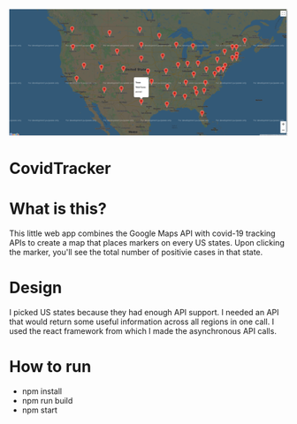 ![Image of Project](https://github.com/YousafRaja/CovidTracker/blob/master/screenshot.png)

# CovidTracker

# What is this?
This little web app combines the Google Maps API with covid-19 tracking APIs to create a map that places markers on every US states. Upon clicking the marker, you'll see the total number of positivie cases in that state.  

# Design
I picked US states because they had enough API support. I needed an API that would return some useful information across all regions in one call.
I used the react framework from which I made the asynchronous API calls.

# How to run
- npm install
- npm run build
- npm start 

